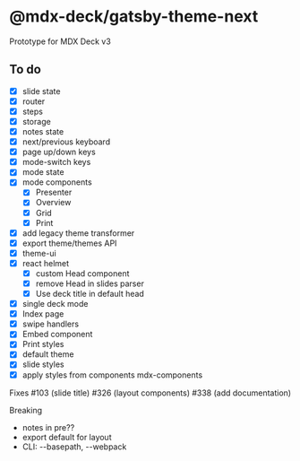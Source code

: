 
# @mdx-deck/gatsby-theme-next

Prototype for MDX Deck v3

## To do

- [x] slide state
- [x] router
- [x] steps
- [x] storage
- [x] notes state
- [x] next/previous keyboard
- [x] page up/down keys
- [x] mode-switch keys
- [x] mode state
- [x] mode components
  - [x] Presenter
  - [x] Overview
  - [x] Grid
  - [x] Print
- [x] add legacy theme transformer
- [x] export theme/themes API
- [x] theme-ui
- [x] react helmet
  - [x] custom Head component
  - [x] remove Head in slides parser
  - [x] Use deck title in default head
- [x] single deck mode
- [x] Index page
- [x] swipe handlers
- [x] Embed component
- [x] Print styles
- [x] default theme
- [x] slide styles
- [x] apply styles from components mdx-components

Fixes
#103 (slide title)
#326 (layout components)
#338 (add documentation)

Breaking

- notes in pre??
- export default for layout
- CLI: --basepath, --webpack

